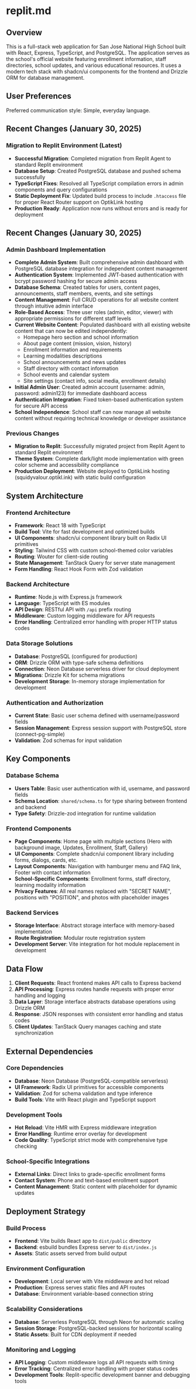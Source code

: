 # replit.md

## Overview

This is a full-stack web application for San Jose National High School built with React, Express, TypeScript, and PostgreSQL. The application serves as the school's official website featuring enrollment information, staff directories, school updates, and various educational resources. It uses a modern tech stack with shadcn/ui components for the frontend and Drizzle ORM for database management.

## User Preferences

Preferred communication style: Simple, everyday language.

## Recent Changes (January 30, 2025)

### Migration to Replit Environment (Latest)
- **Successful Migration**: Completed migration from Replit Agent to standard Replit environment
- **Database Setup**: Created PostgreSQL database and pushed schema successfully
- **TypeScript Fixes**: Resolved all TypeScript compilation errors in admin components and query configurations
- **Static Deployment Fix**: Updated build process to include `.htaccess` file for proper React Router support on OptikLink hosting
- **Production Ready**: Application now runs without errors and is ready for deployment

## Recent Changes (January 30, 2025)

### Admin Dashboard Implementation
- **Complete Admin System**: Built comprehensive admin dashboard with PostgreSQL database integration for independent content management
- **Authentication System**: Implemented JWT-based authentication with bcrypt password hashing for secure admin access
- **Database Schema**: Created tables for users, content pages, announcements, staff members, events, and site settings
- **Content Management**: Full CRUD operations for all website content through intuitive admin interface
- **Role-Based Access**: Three user roles (admin, editor, viewer) with appropriate permissions for different staff levels
- **Current Website Content**: Populated dashboard with all existing website content that can now be edited independently:
  - Homepage hero section and school information
  - About page content (mission, vision, history)
  - Enrollment information and requirements
  - Learning modalities descriptions
  - School announcements and news updates
  - Staff directory with contact information
  - School events and calendar system
  - Site settings (contact info, social media, enrollment details)
- **Initial Admin User**: Created admin account (username: admin, password: admin123) for immediate dashboard access
- **Authentication Integration**: Fixed token-based authentication system for secure API access
- **School Independence**: School staff can now manage all website content without requiring technical knowledge or developer assistance

### Previous Changes
- **Migration to Replit**: Successfully migrated project from Replit Agent to standard Replit environment
- **Theme System**: Complete dark/light mode implementation with green color scheme and accessibility compliance
- **Production Deployment**: Website deployed to OptikLink hosting (squidyvalour.optikl.ink) with static build configuration

## System Architecture

### Frontend Architecture
- **Framework**: React 18 with TypeScript
- **Build Tool**: Vite for fast development and optimized builds
- **UI Components**: shadcn/ui component library built on Radix UI primitives
- **Styling**: Tailwind CSS with custom school-themed color variables
- **Routing**: Wouter for client-side routing
- **State Management**: TanStack Query for server state management
- **Form Handling**: React Hook Form with Zod validation

### Backend Architecture
- **Runtime**: Node.js with Express.js framework
- **Language**: TypeScript with ES modules
- **API Design**: RESTful API with `/api` prefix routing
- **Middleware**: Custom logging middleware for API requests
- **Error Handling**: Centralized error handling with proper HTTP status codes

### Data Storage Solutions
- **Database**: PostgreSQL (configured for production)
- **ORM**: Drizzle ORM with type-safe schema definitions
- **Connection**: Neon Database serverless driver for cloud deployment
- **Migrations**: Drizzle Kit for schema migrations
- **Development Storage**: In-memory storage implementation for development

### Authentication and Authorization
- **Current State**: Basic user schema defined with username/password fields
- **Session Management**: Express session support with PostgreSQL store (connect-pg-simple)
- **Validation**: Zod schemas for input validation

## Key Components

### Database Schema
- **Users Table**: Basic user authentication with id, username, and password fields
- **Schema Location**: `shared/schema.ts` for type sharing between frontend and backend
- **Type Safety**: Drizzle-zod integration for runtime validation

### Frontend Components
- **Page Components**: Home page with multiple sections (Hero with background image, Updates, Enrollment, Staff, Gallery)
- **UI Components**: Complete shadcn/ui component library including forms, dialogs, cards, etc.
- **Layout Components**: Navigation with hamburger menu and FAQ link, Footer with contact information
- **School-Specific Components**: Enrollment forms, staff directory, learning modality information
- **Privacy Features**: All real names replaced with "SECRET NAME", positions with "POSITION", and photos with placeholder images

### Backend Services
- **Storage Interface**: Abstract storage interface with memory-based implementation
- **Route Registration**: Modular route registration system
- **Development Server**: Vite integration for hot module replacement in development

## Data Flow

1. **Client Requests**: React frontend makes API calls to Express backend
2. **API Processing**: Express routes handle requests with proper error handling and logging
3. **Data Layer**: Storage interface abstracts database operations using Drizzle ORM
4. **Response**: JSON responses with consistent error handling and status codes
5. **Client Updates**: TanStack Query manages caching and state synchronization

## External Dependencies

### Core Dependencies
- **Database**: Neon Database (PostgreSQL-compatible serverless)
- **UI Framework**: Radix UI primitives for accessible components
- **Validation**: Zod for schema validation and type inference
- **Build Tools**: Vite with React plugin and TypeScript support

### Development Tools
- **Hot Reload**: Vite HMR with Express middleware integration
- **Error Handling**: Runtime error overlay for development
- **Code Quality**: TypeScript strict mode with comprehensive type checking

### School-Specific Integrations
- **External Links**: Direct links to grade-specific enrollment forms
- **Contact System**: Phone and text-based enrollment support
- **Content Management**: Static content with placeholder for dynamic updates

## Deployment Strategy

### Build Process
- **Frontend**: Vite builds React app to `dist/public` directory
- **Backend**: esbuild bundles Express server to `dist/index.js`
- **Assets**: Static assets served from build output

### Environment Configuration
- **Development**: Local server with Vite middleware and hot reload
- **Production**: Express serves static files and API routes
- **Database**: Environment variable-based connection string

### Scalability Considerations
- **Database**: Serverless PostgreSQL through Neon for automatic scaling
- **Session Storage**: PostgreSQL-backed sessions for horizontal scaling
- **Static Assets**: Built for CDN deployment if needed

### Monitoring and Logging
- **API Logging**: Custom middleware logs all API requests with timing
- **Error Tracking**: Centralized error handling with proper status codes
- **Development Tools**: Replit-specific development banner and debugging tools